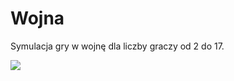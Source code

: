 # Wojna
 Symulacja gry w wojnę dla liczby graczy od 2 do 17.
 
<img src="https://render.githubusercontent.com/render/math?math=e^{i \pi} = -1">
